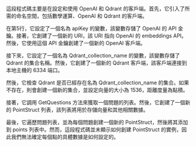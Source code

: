 這段程式碼主要是在設定和使用 OpenAI 和 Qdrant 的客戶端。首先，它引入了所需的命名空間，包括數學運算、OpenAI 和 Qdrant 的客戶端。

在第5行，它設定了一個名為 apiKey 的變數，該變數存儲了 OpenAI 的 API 金鑰。接著，它創建了一個新的 URI，該 URI 指向 OpenAI 的 embeddings API。然後，它使用這個 API 金鑰創建了一個新的 OpenAI 客戶端。

接下來，它設定了一個名為 Qdrant_collection_name 的變數，該變數存儲了 Qdrant 的集合名稱。然後，它創建了一個新的 Qdrant 客戶端，該客戶端連接到本地主機的 6334 端口。

然後，它檢查 Qdrant 是否已經存在名為 Qdrant_collection_name 的集合。如果不存在，則會創建一個新的集合，並設定向量的大小為 1536，距離度量為點積。

接著，它調用 GetQuestions 方法來獲取一個問題的列表。然後，它創建了一個新的 PointStruct 列表，該列表將用於存儲向量和其他相關數據。

最後，它遍歷問題列表，並為每個問題創建一個新的 PointStruct，然後將其添加到 points 列表中。然而，這段程式碼並未顯示如何創建 PointStruct 的實例，因此我們無法確定每個點的具體數據是如何設定的。
